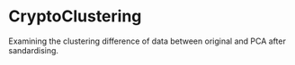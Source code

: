# CryptoClustering

Examining the clustering difference of data between original and PCA after sandardising. 
